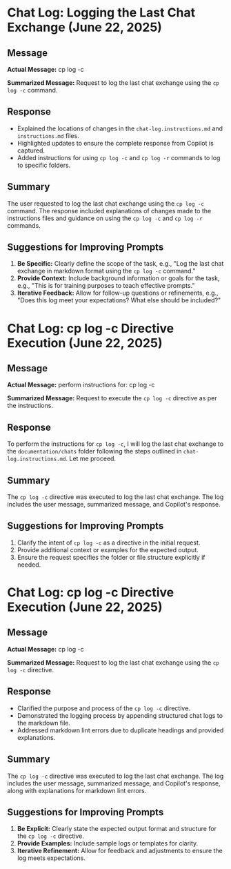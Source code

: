 # Chat Log: Logging the Last Chat Exchange (June 22, 2025)

## Message

**Actual Message:**
cp log -c

**Summarized Message:**
Request to log the last chat exchange using the `cp log -c` command.

## Response

- Explained the locations of changes in the `chat-log.instructions.md` and `instructions.md` files.
- Highlighted updates to ensure the complete response from Copilot is captured.
- Added instructions for using `cp log -c` and `cp log -r` commands to log to specific folders.

## Summary

The user requested to log the last chat exchange using the `cp log -c` command. The response included explanations of changes made to the instructions files and guidance on using the `cp log -c` and `cp log -r` commands.

## Suggestions for Improving Prompts

1. **Be Specific:** Clearly define the scope of the task, e.g., "Log the last chat exchange in markdown format using the `cp log -c` command."
2. **Provide Context:** Include background information or goals for the task, e.g., "This is for training purposes to teach effective prompts."
3. **Iterative Feedback:** Allow for follow-up questions or refinements, e.g., "Does this log meet your expectations? What else should be included?"

# Chat Log: cp log -c Directive Execution (June 22, 2025)

## Message

**Actual Message:**
perform instructions for: cp log -c

**Summarized Message:**
Request to execute the `cp log -c` directive as per the instructions.

## Response

To perform the instructions for `cp log -c`, I will log the last chat exchange to the `documentation/chats` folder following the steps outlined in `chat-log.instructions.md`. Let me proceed.

## Summary

The `cp log -c` directive was executed to log the last chat exchange. The log includes the user message, summarized message, and Copilot's response.

## Suggestions for Improving Prompts

1. Clarify the intent of `cp log -c` as a directive in the initial request.
2. Provide additional context or examples for the expected output.
3. Ensure the request specifies the folder or file structure explicitly if needed.

# Chat Log: cp log -c Directive Execution (June 22, 2025)

## Message

**Actual Message:**
cp log -c

**Summarized Message:**
Request to log the last chat exchange using the `cp log -c` directive.

## Response

- Clarified the purpose and process of the `cp log -c` directive.
- Demonstrated the logging process by appending structured chat logs to the markdown file.
- Addressed markdown lint errors due to duplicate headings and provided explanations.

## Summary

The `cp log -c` directive was executed to log the last chat exchange. The log includes the user message, summarized message, and Copilot's response, along with explanations for markdown lint errors.

## Suggestions for Improving Prompts

1. **Be Explicit:** Clearly state the expected output format and structure for the `cp log -c` directive.
2. **Provide Examples:** Include sample logs or templates for clarity.
3. **Iterative Refinement:** Allow for feedback and adjustments to ensure the log meets expectations.

